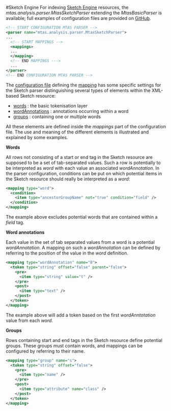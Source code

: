 #Sketch Engine
For indexing [Sketch Engine](https://www.sketchengine.co.uk/word-sketch-index-format/) resources, the *mtas.analysis.parser.MtasSketchParser* extending the *MtasBasicParser* is available; full examples of configuration files are provided on [GitHub](https://github.com/meertensinstituut/mtas/tree/master/conf/parser/mtas).

```xml
<!-- START CONFIGURATION MTAS PARSER -->
<parser name="mtas.analysis.parser.MtasSketchParser">
...
  <!-- START MAPPINGS -->
  <mappings>
  ...
  </mapping>
  <!-- END MAPPINGS --->
  ...
</parser>
<!-- END CONFIGURATION MTAS PARSER -->
```

The [configuration file](indexing_configuration.html#configuration) defining the [mapping](indexing_mapping.html) has some specific settings for the Sketch parser distinguishing several types of elements within the XML-based Sketch resource: 

* [words](indexing_formats_sketch.html#word) : the basic tokenisation layer
* [wordAnnotations](indexing_formats_sketch.html#wordAnnotation) : annotations occurring within a word
* [groups](indexing_formats_sketch.html#group) : containing one or multiple words

All these elements are defined inside the *mappings* part of the configuration file. The use and meaning of the different elements is illustrated and explained by some examples. 

 
<a name="word"></a>**Words**

All rows not consisting of a start or end tag in the Sketch resource are supposed to be a set of tab-separated values. Such a row is potentially to be interpreted as *word* with each value an associated *wordAnnotation*. In the parser configuration, conditions can be put on which potential items in the Sketch resource should really be interpreted as a *word*: 

```xml
<mapping type="word">
  <condition>
    <item type="ancestorGroupName" not="true" condition="field" />
  </condition>
</mapping>
```

The example above excludes potential words that are contained within a *field* tag.

<a name="word"></a>**Word annotations**

Each value in the set of tab separated values from a word is a potential *wordAnnotation*. A mapping on such a *wordAnnotation* can be defined by referring to the position of the value in the *word* definition.

```xml
<mapping type="wordAnnotation" name="0">
  <token type="string" offset="false" parent="false">
    <pre>
      <item type="string" value="t" />
    </pre>
    <post>
      <item type="text" />
    </post>
  </token>
</mapping>  
```

The example above will add a token based on the first *wordAnntotation* value from each *word*.


<a name="group"></a>**Groups**

Rows containing start and end tags in the Sketch resource define potential groups. These groups must contain words, and mappings can be configured by referring to their name.

```xml
<mapping type="group" name="s">
  <token type="string" offset="false">
    <pre>
      <item type="name" />
    </pre>
    <post>
      <item type="attribute" name="class" />
    </post>
  </token>        
</mapping>
```

